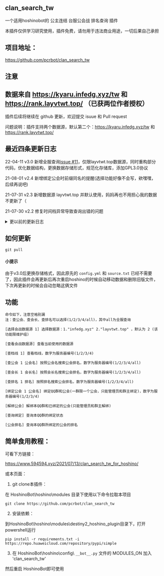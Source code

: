 ## clan_search_tw

一个适用hoshinobot的 公主连结 台服公会战 排名查询 插件

本插件仅供学习研究使用，插件免费，请勿用于违法商业用途，一切后果自己承担

## 项目地址：

https://github.com/pcrbot/clan_search_tw

## 注意

## 数据来自 https://kyaru.infedg.xyz/tw 和 https://rank.layvtwt.top/ （已获两位作者授权）

插件后续将继续在 github 更新，欢迎提交 isuue 和 Pull request

问题说明：插件支持两个数据源，默认第二个：https://kyaru.infedg.xyz/tw 和 https://rank.layvtwt.top/

## 最近四条更新日志

22-04-11    v3.0    新增全服查询[issue #11](https://github.com/pcrbot/clan_search_tw/issues/11)，仅限layvtwt.top数据源，同时重构部分代码，优化数据结构，更换数据存储形式，规范化存储库，添加GPL3.0协议

21-08-01    v2.4    新增绑定公会时前缀同名的提醒(选择功能好像不会写，欸嘿嘿，后续再说吧)

21-07-31    v2.3    新增数据源 layvtwt.top 并默认使用，妈妈再也不用担心我的数据不更新了（

21-07-30    v2.2    修复时间档异常导致查询出错的问题

<details>
<summary>更以前的更新日志</summary>

21-07-28    v2.1    修复图片缩进问题，并将绑定公会后的查询改为文字描述，（注意：不绑定公会的三个查询支持模糊搜索）

21-07-26    v2      新增公会绑定查询相关功能，v2开始多了文件`lock.py`和`config.yml`建议重新git clone一下，yml里面的样例别删不然报错，公会同名选择功能在咕了

21-07-26    v1.1    修了几个小问题，然后`__init__.py`最上方可以自己修改查询冷却

21-07-13    v1.0    大概能用了？

</details>

## 如何更新

```
git pull
```

#### 小提示

由于v3.0后更换存储格式，因此原先的 `config.yml` 和 `source.txt` 已经不需要了，因此插件会再更新后再次重启hoshino的时候自动移动数据和删除旧版文件，下次再更新的时候会自动忽略这俩文件

## 功能

```
命令如下，注意空格别漏
注：查公会、查会长、查排名可以选择(1/2/3/4/all)，其中all为全服查询

[选择会战数据源 1] 选择数据源：1."infedg.xyz" 2."layvtwt.top" ，默认为 2 (该功能限维护组)

[查看会战数据源] 查看当前使用的数据源

[查档线 1] 查看档线，数字为服务器编号(1/2/3/4)

[查公会 1 公会名] 按照公会名搜索公会排名，数字为服务器编号(1/2/3/4/all)

[查会长 1 会长名] 按照会长名搜索公会排名，数字为服务器编号(1/2/3/4/all)

[查排名 1 排名] 按照排名搜索公会排名，数字为服务器编号(1/2/3/4/all)

[绑定公会 1 公会名] 绑定QQ群和公会(一群限一个公会，只能管理员和群主绑定)，数字为服务器编号(1/2/3/4)

[解绑公会] 解绑本QQ群和已绑定的公会(只能管理员和群主解绑)

[查询绑定] 查询本QQ群的绑定状态

[公会排名] 查询本QQ群所绑定的公会的排名
```

## 简单食用教程：

可看下方链接：

https://www.594594.xyz/2021/07/13/clan_search_tw_for_hoshino/

或本页面：

1. git clone本插件：

在 HoshinoBot\hoshino\modules 目录下使用以下命令拉取本项目
```
git clone https://github.com/pcrbot/clan_search_tw
```
2. 安装依赖：

到HoshinoBot\hoshino\modules\destiny2_hoshino_plugin目录下，打开powershell运行
```
pip install -r requirements.txt -i https://repo.huaweicloud.com/repository/pypi/simple
```

3. 在 HoshinoBot\hoshino\config\ `__bot__.py` 文件的 MODULES_ON 加入 'clan_search_tw'

然后重启 HoshinoBot即可使用
